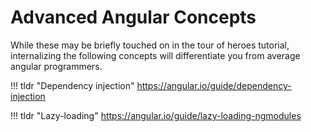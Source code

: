 # Advanced Angular Concepts

While these may be briefly touched on in the tour of heroes tutorial, internalizing the following concepts will differentiate you from average angular programmers.

!!! tldr "Dependency injection"
    <a target="_blank" href="https://angular.io/guide/dependency-injection">https://angular.io/guide/dependency-injection</a>

!!! tldr "Lazy-loading"
    <a target="_blank" href="https://angular.io/guide/lazy-loading-ngmodules">https://angular.io/guide/lazy-loading-ngmodules</a>
